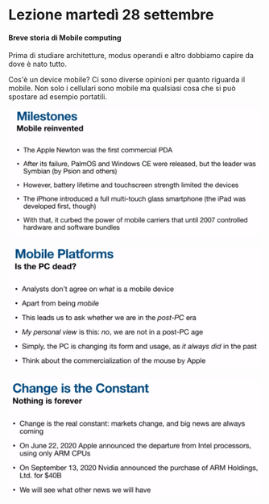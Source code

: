 # Lezione martedì 28 settembre

#### Breve storia di Mobile computing
Prima di studiare architetture, modus operandi e altro dobbiamo capire da dove è nato tutto.

Cos'è un device mobile?
Ci sono diverse opinioni per quanto riguarda il mobile. Non solo i cellulari sono mobile ma qualsiasi cosa che si può spostare ad esempio portatili.

![](img1.png)

![](img2.png)

![](img3.png)
